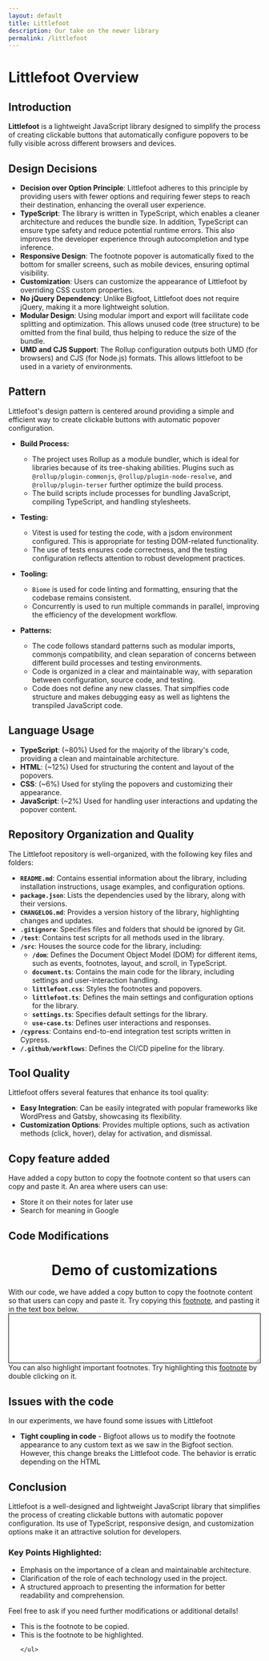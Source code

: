 ```yaml
---
layout: default
title: Littlefoot 
description: Our take on the newer library
permalink: /littlefoot
---
```


# Littlefoot Overview

<!-- ![Demo GIF](./assets/imgs/demo.gif) -->

## Introduction

**Littlefoot** is a lightweight JavaScript library designed to simplify the process of creating clickable buttons that automatically configure popovers to be fully visible across different browsers and devices.

## Design Decisions
- **Decision over Option Principle**: Littlefoot adheres to this principle by providing users with fewer options and requiring fewer steps to reach their destination, enhancing the overall user experience.
- **TypeScript**: The library is written in TypeScript, which enables a cleaner architecture and reduces the bundle size. In addition, TypeScript can ensure type safety and reduce potential runtime errors. This also improves the developer experience through autocompletion and type inference.
- **Responsive Design**: The footnote popover is automatically fixed to the bottom for smaller screens, such as mobile devices, ensuring optimal visibility.
- **Customization**: Users can customize the appearance of Littlefoot by overriding CSS custom properties.
- **No jQuery Dependency**: Unlike Bigfoot, Littlefoot does not require jQuery, making it a more lightweight solution.
- **Modular Design**: Using modular import and export will facilitate code splitting and optimization. This allows unused code (tree structure) to be omitted from the final build, thus helping to reduce the size of the bundle.
- **UMD and CJS Support**: The Rollup configuration outputs both UMD (for browsers) and CJS (for Node.js) formats. This allows littlefoot to be used in a variety of environments.

## Pattern
Littlefoot's design pattern is centered around providing a simple and efficient way to create clickable buttons with automatic popover configuration.

- **Build Process:**
   - The project uses Rollup as a module bundler, which is ideal for libraries because of its tree-shaking abilities. Plugins such as `@rollup/plugin-commonjs`, `@rollup/plugin-node-resolve`, and `@rollup/plugin-terser` further optimize the build process.
   - The build scripts include processes for bundling JavaScript, compiling TypeScript, and handling stylesheets.

- **Testing:**
   - Vitest is used for testing the code, with a jsdom environment configured. This is appropriate for testing DOM-related functionality.
   - The use of tests ensures code correctness, and the testing configuration reflects attention to robust development practices.

- **Tooling:**
   - `Biome` is used for code linting and formatting, ensuring that the codebase remains consistent.
   - Concurrently is used to run multiple commands in parallel, improving the efficiency of the development workflow.

- **Patterns:**
   - The code follows standard patterns such as modular imports, commonjs compatibility, and clean separation of concerns between different build processes and testing environments.
   - Code is organized in a clear and maintainable way, with separation between configuration, source code, and testing.
   - Code does not define any new classes. That simplfies code structure and makes debugging easy as well as lightens the transpiled JavaScript code.

## Language Usage
- **TypeScript**: (~80%) Used for the majority of the library's code, providing a clean and maintainable architecture.
- **HTML**: (~12%) Used for structuring the content and layout of the popovers.
- **CSS**: (~6%) Used for styling the popovers and customizing their appearance.
- **JavaScript**: (~2%) Used for handling user interactions and updating the popover content.

## Repository Organization and Quality
The Littlefoot repository is well-organized, with the following key files and folders:

- **`README.md`**: Contains essential information about the library, including installation instructions, usage examples, and configuration options.
- **`package.json`**: Lists the dependencies used by the library, along with their versions.
- **`CHANGELOG.md`**: Provides a version history of the library, highlighting changes and updates.
- **`.gitignore`**: Specifies files and folders that should be ignored by Git.
- **`/test`**: Contains test scripts for all methods used in the library.
- **`/src`**: Houses the source code for the library, including:
  - **`/dom`**: Defines the Document Object Model (DOM) for different items, such as events, footnotes, layout, and scroll, in TypeScript.
  - **`document.ts`**: Contains the main code for the library, including settings and user-interaction handling.
  - **`littlefoot.css`**: Styles the footnotes and popovers.
  - **`littlefoot.ts`**: Defines the main settings and configuration options for the library.
  - **`settings.ts`**: Specifies default settings for the library.
  - **`use-case.ts`**: Defines user interactions and responses.
- **`/cypress`**: Contains end-to-end integration test scripts written in Cypress.
- **`/.github/workflows`**: Defines the CI/CD pipeline for the library.

## Tool Quality
Littlefoot offers several features that enhance its tool quality:

- **Easy Integration**: Can be easily integrated with popular frameworks like WordPress and Gatsby, showcasing its flexibility.
- **Customization Options**: Provides multiple options, such as activation methods (click, hover), delay for activation, and dismissal.

## Copy feature added
Have added a copy button to copy the footnote content so that users can copy and paste it.
An area where users can use:
   -  Store it on their notes for later use
   -  Search for meaning in Google

## Code Modifications

<div>
   <h1 style="text-align: center; font-color: red;">Demo of customizations</h1>
   With our code, we have added a copy button to copy the footnote content so that users can copy and paste it. Try copying this <a href="#fn:1" id="fnref:1" rel="footnote">footnote</a>, and pasting it in the text box below. 
   <br>
   <textarea id="copy-text" style="width: 100%; height: 100px; border: 1px solid black;"></textarea>
   <br>
   You can also highlight important footnotes. Try highlighting this <a href="#fn:2" id="fnref:2" rel="footnote">footnote</a> by double clicking on it.
</div>

## Issues with the code
In our experiments, we have found some issues with Littlefoot
- **Tight coupling in code** - Bigfoot allows us to modify the footnote appearance to any custom text as we saw in the Bigfoot section. However, this change breaks the Littlefoot code. The behavior is erratic depending on the HTML
## Conclusion
Littlefoot is a well-designed and lightweight JavaScript library that simplifies the process of creating clickable buttons with automatic popover configuration. Its use of TypeScript, responsive design, and customization options make it an attractive solution for developers.

### Key Points Highlighted:
- Emphasis on the importance of a clean and maintainable architecture.
- Clarification of the role of each technology used in the project.
- A structured approach to presenting the information for better readability and comprehension.

Feel free to ask if you need further modifications or additional details!

<div>
    <ul>
        <li id="fn:1">
            This is the footnote to be copied.
        </li>
        <li id="fn:2">
            This is the footnote to be highlighted.
        </li>
       
    </ul>
</div>